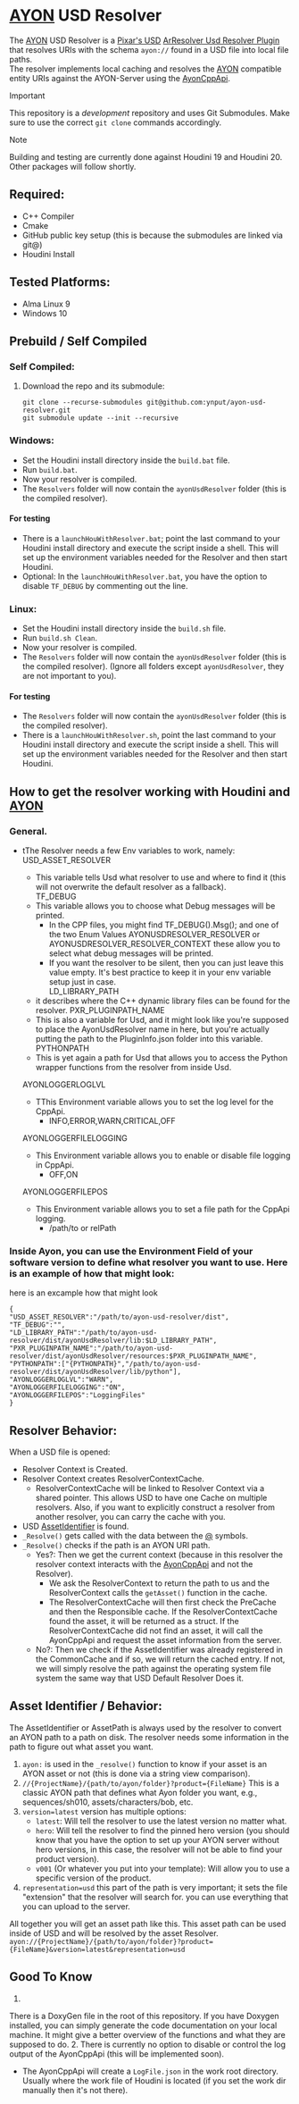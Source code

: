 # [AYON](https://ynput.io/ayon/) USD Resolver  
The [AYON](https://ynput.io/ayon/) USD Resolver is a [Pixar's USD](https://openusd.org) [ArResolver Usd Resolver Plugin](https://openusd.org/release/api/ar_page_front.html#ar_uri_resolvers)  
that resolves URIs with the schema `ayon://` found in a USD file into local file paths.   
The resolver implements local caching and resolves the [AYON](https://ynput.io/ayon/) compatible entity URIs against the AYON-Server using the [AyonCppApi](https://github.com/ynput/ayon-cpp-api/).   

> [!IMPORTANT]  
> This repository is a _development_ repository and uses Git Submodules. Make sure to use the correct `git clone` commands accordingly.  

> [!NOTE]  
> Building and testing are currently done against Houdini 19 and Houdini 20. Other packages will follow shortly.


## Required:
- C++ Compiler
- Cmake
- GitHub public key setup (this is because the submodules are linked via git@)
- Houdini Install

## Tested Platforms:
- Alma Linux 9
- Windows 10

## Prebuild / Self Compiled  

### Self Compiled:
1. Download the repo and its submodule:  
    ```
    git clone --recurse-submodules git@github.com:ynput/ayon-usd-resolver.git
    git submodule update --init --recursive
    ```
   
### Windows:
- Set the Houdini install directory inside the `build.bat` file.
- Run `build.bat`.
- Now your resolver is compiled.  
- The `Resolvers`  folder will now contain the `ayonUsdResolver` folder (this is the compiled resolver).   
#### For testing  
- There is a `launchHouWithResolver.bat`; point the last command to your Houdini install directory and execute the script inside a shell. This will set up the environment variables needed for the Resolver and then start Houdini.  
- Optional: In the `launchHouWithResolver.bat`, you have the option to disable `TF_DEBUG` by commenting out the line.  

### Linux:
- Set the Houdini install directory inside the `build.sh` file.
- Run `build.sh Clean`.
- Now your resolver is compiled.   
- The `Resolvers` folder will now contain the `ayonUsdResolver` folder (this is the compiled resolver). (Ignore all folders except `ayonUsdResolver`, they are not important to you).   
#### For testing
- The `Resolvers` folder will now contain the `ayonUsdResolver` folder (this is the compiled resolver).  
- There is a `launchHouWithResolver.sh`, point the last command to your Houdini install directory and execute the script inside a shell. This will set up the environment variables needed for the Resolver and then start Houdini.  

## How to get the resolver working with Houdini and [AYON](https://ynput.io/ayon/)
### General. 
- tThe Resolver needs a few Env variables to work, namely:  
  USD_ASSET_RESOLVER
  	- This variable tells Usd what resolver to use and where to find it (this will not overwrite the default resolver as a fallback).  
  TF_DEBUG
	- This variable allows you to choose what Debug messages will be printed.
 		- In the CPP files, you might find TF_DEBUG().Msg();  and one of the two Enum Values AYONUSDRESOLVER_RESOLVER or AYONUSDRESOLVER_RESOLVER_CONTEXT these allow you to select what debug messages will be printed.
   		- If you want the resolver to be silent, then you can just leave this value empty. It's best practice to keep it in your env variable setup just in case.   
  LD_LIBRARY_PATH
	- it describes where the C++ dynamic library files can be found for the resolver. 
  PXR_PLUGINPATH_NAME
	- This is also a variable for Usd, and it might look like you're supposed to place the AyonUsdResolver name in here, but you're actually putting the path to the PluginInfo.json folder into this variable.  
  PYTHONPATH
	- This is yet again a path for Usd that allows you to access the Python wrapper functions from the resolver from inside Usd.

  AYONLOGGERLOGLVL  
  	- TThis Environment variable allows you to set the log level for the CppApi.  
		- INFO,ERROR,WARN,CRITICAL,OFF
  	  
  AYONLOGGERFILELOGGING  
  	- This Environment variable allows you to enable or disable file logging in CppApi.  
		- OFF,ON
  	  
  AYONLOGGERFILEPOS  
  	-  This Environment variable allows you to set a file path for the CppApi logging.  
		- /path/to or relPath  
 
 ### Inside Ayon, you can use the Environment Field of your software version to define what resolver you want to use. Here is an example of how that might look:
 here is an excample how that might look 
 ```
{
"USD_ASSET_RESOLVER":"/path/to/ayon-usd-resolver/dist",
"TF_DEBUG":"",
"LD_LIBRARY_PATH":"/path/to/ayon-usd-resolver/dist/ayonUsdResolver/lib:$LD_LIBRARY_PATH",
"PXR_PLUGINPATH_NAME":"/path/to/ayon-usd-resolver/dist/ayonUsdResolver/resources:$PXR_PLUGINPATH_NAME",
"PYTHONPATH":["{PYTHONPATH}","/path/to/ayon-usd-resolver/dist/ayonUsdResolver/lib/python"],
"AYONLOGGERLOGLVL":"WARN",
"AYONLOGGERFILELOGGING":"ON",
"AYONLOGGERFILEPOS":"LoggingFiles"
}
```

## Resolver Behavior:

When a USD file is opened:  
- Resolver Context is Created.
- Resolver Context creates ResolverContextCache.
    - ResolverContextCache will be linked to Resolver Context via a shared pointer. This allows USD to have one Cache on multiple resolvers. Also, if you want to explicitly construct a resolver from another resolver, you can carry the cache with you.
- USD [AssetIdentifier](https://openusd.org/release/glossary.html#usdglossary-assetinfo) is found.
- `_Resolve()` gets called with the data between the [@](https://openusd.org/release/glossary.html#usdglossary-asset) symbols.
- `_Resolve()` checks if the path is an AYON URI path.
    - Yes?: Then we get the current context (because in this resolver the resolver context interacts with the [AyonCppApi](https://github.com/ynput/ayon-cpp-api/) and not the Resolver).  
        - We ask the ResolverContext to return the path to us and the ResolverContext calls the `getAsset()` function in the cache.
        - The ResolverContextCache will then first check the PreCache and then the Responsible cache. If the ResolverContextCache found the asset, it will be returned as a struct. If the ResolverContextCache did not find an asset, it will call the AyonCppApi and request the asset information from the server.
    - No?: Then we check if the AssetIdentifier was already registered in the CommonCache and if so, we will return the cached entry. If not, we will simply resolve the path against the operating system file system the same way that USD Default Resolver Does it.

## Asset Identifier / Behavior:

The AssetIdentifier or AssetPath is always used by the resolver to convert an AYON path to a path on disk. The resolver needs some information in the path to figure out what asset you want.
1. `ayon:` is used in the `_resolve()`  function to know if your asset is an AYON asset or not (this is done via a string view comparison).
2. `//{ProjectName}/{path/to/ayon/folder}?product={FileName}` This is a classic AYON path that defines what Ayon folder you want, e.g., sequences/sh010, assets/characters/bob, etc.
3. `version=latest` version has multiple options:
    - `latest`: Will tell the resolver to use the latest version no matter what.
    - `hero`: Will tell the resolver to find the pinned hero version (you should know that you have the option to set up your AYON server without hero versions, in this case, the resolver will not be able to find your product version).
    - `v001`  (Or whatever you put into your template): Will allow you to use a specific version of the product.
4. `representation=usd` this part of the path is very important; it sets the file "extension" that the resolver will search for. you can use everything that you can upload to the server.

All together you will get an asset path like this. This asset path can be used inside of USD and will be resolved by the asset Resolver.
`ayon://{ProjectName}/{path/to/ayon/folder}?product={FileName}&version=latest&representation=usd`


## Good To Know


1.
There is a DoxyGen file in the root of this repository. 
If you have Doxygen installed, you can simply generate the code documentation on your local machine. 
It might give a better overview of the functions and what they are supposed to do.
2.
There is currently no option to disable or control the log output of the AyonCppApi (this will be implemented soon).
- The AyonCppApi will create a `LogFile.json` in the work root directory. Usually where the work file of Houdini is located (if you set the work dir manually then it's not there).
